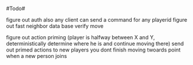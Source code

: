 #Todo#

figure out auth
    also any client can send a command for any playerid
figure out fast neighbor
data base
verify move

figure out action priming (player is halfway between X and Y, deterministically determine where he is and continue moving there)
    send out primed actions to new players
        you dont finish moving twoards point when a new person joins